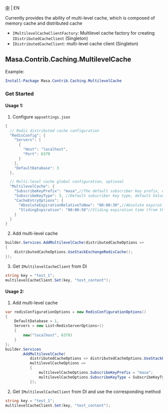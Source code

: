 [中](README.zh-CN.md) | EN

Currently provides the ability of multi-level cache, which is composed of memory cache and distributed cache

* `IMultilevelCacheClientFactory`: Multilevel cache factory for creating `IDistributedCacheClient` (Singleton)
* `IDistributedCacheClient`: multi-level cache client (Singleton)

## Masa.Contrib.Caching.MultilevelCache

Example:

```` powershell
Install-Package Masa.Contrib.Caching.MultilevelCache
````

### Get Started

#### Usage 1:

1. Configure `appsettings.json`

``` C#
{
  // Redis distributed cache configuration
  "RedisConfig": {
    "Servers": [
      {
        "Host": "localhost",
        "Port": 6379
      }
    ],
    "DefaultDatabase": 3
  },

  // Multi-level cache global configuration, optional
  "MultilevelCache": {
    "SubscribeKeyPrefix": "masa",//The default subscriber key prefix, used for splicing channels
    "SubscribeKeyType": 3, //Default subscriber key type, default ValueTypeFullNameAndKey, used for splicing channels
    "CacheEntryOptions": {
      "AbsoluteExpirationRelativeToNow": "00:00:30",//Absolute expiration time (from the current time)
      "SlidingExpiration": "00:00:50"//Sliding expiration time (from the current time)
    }
  }
}
```

2. Add multi-level cache

``` C#
builder.Services.AddMultilevelCache(distributedCacheOptions =>
{
    distributedCacheOptions.UseStackExchangeRedisCache();
});
```

3. Get `IMultilevelCacheClient` from DI

``` C#
string key = "test_1";
multilevelCacheClient.Set(key, "test_content");
```

#### Usage 2:

1. Add multi-level cache

``` C#
var redisConfigurationOptions = new RedisConfigurationOptions()
{
    DefaultDatabase = 1,
    Servers = new List<RedisServerOptions>()
    {
        new("localhost", 6379)
    }
};
builder.Services
       .AddMultilevelCache(
           distributedCacheOptions => distributedCacheOptions.UseStackExchangeRedisCache(redisConfigurationOptions),
           multilevelCacheOptions =>
           {
               multilevelCacheOptions.SubscribeKeyPrefix = "masa";
               multilevelCacheOptions.SubscribeKeyType = SubscribeKeyType.ValueTypeFullNameAndKey;
           });
```

2. Get `IMultilevelCacheClient` from DI and use the corresponding method

```` C#
string key = "test_1";
multilevelCacheClient.Set(key, "test_content");
````